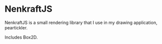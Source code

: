# NenkraftJS

NenkraftJS is a small rendering library that I use in my drawing application, peartickler.

Includes Box2D.
